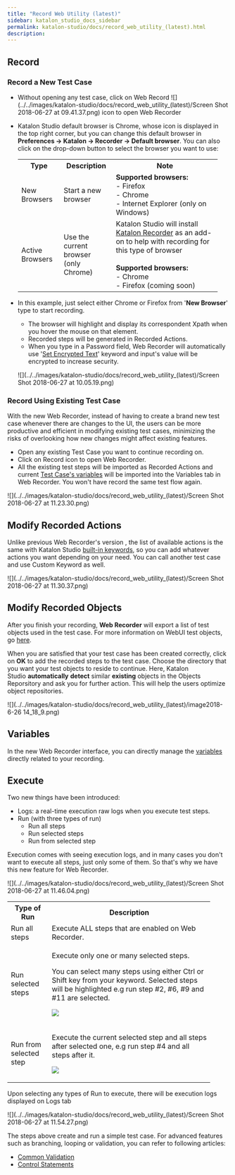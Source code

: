 ```yaml
---
title: "Record Web Utility (latest)" 
sidebar: katalon_studio_docs_sidebar
permalink: katalon-studio/docs/record_web_utility_(latest).html 
description: 
---
```

Record
------

### Record a New Test Case

*   Without opening any test case, click on Web Record ![](../../images/katalon-studio/docs/record_web_utility_(latest)/Screen Shot 2018-06-27 at 09.41.37.png) icon to open Web Recorder
*   Katalon Studio default browser is Chrome, whose icon is displayed in the top right corner, but you can change this default browser in **Preferences → Katalon → Recorder → Default browser**. You can also click on the drop-down button to select the browser you want to use:
    
    <table class="relative-table wrapped confluenceTable" style="width: 94.5274%;"><colgroup><col style="width: 21.1082%;"><col style="width: 26.0921%;"><col style="width: 52.4773%;"></colgroup><tbody><tr class="xtr-0"><th class="xtd-0-0 confluenceTh">Type</th><th class="xtd-0-1 confluenceTh">Description</th><th class="xtd-0-2 confluenceTh" colspan="1">Note</th></tr><tr class="xtr-1"><td class="xtd-1-0 confluenceTd">New Browsers</td><td class="xtd-1-1 confluenceTd">Start a new browser</td><td class="xtd-1-2 confluenceTd" colspan="1"><strong>Supported browsers:</strong><br>- Firefox<br>- Chrome<br>- Internet Explorer (only on Windows)</td></tr><tr class="xtr-2"><td class="xtd-2-0 confluenceTd">Active Browsers</td><td class="xtd-2-1 confluenceTd">Use the current browser (only Chrome)</td><td class="xtd-2-2 confluenceTd" colspan="1">Katalon Studio will install <a class="external-link" href="https://chrome.google.com/webstore/detail/katalon-recorder-selenium/ljdobmomdgdljniojadhoplhkpialdid" rel="nofollow">Katalon Recorder</a> as an add-on to help with recording for this type of browser<br><br><strong>Supported browsers:</strong><br>- Chrome<br>- Firefox (coming soon)</td></tr></tbody></table>
    
*   In this example, just select either Chrome or Firefox from '**New Browser**' type to start recording.
    
    *   The browser will highlight and display its correspondent Xpath when you hover the mouse on that element.
    *   Recorded steps will be generated in Recorded Actions.
    *   When you type in a Password field, Web Recorder will automatically use '[Set Encrypted Text](https://docs.katalon.com/display/KD/%5BWebUI%5D+Set+Encrypted+Text)' keyword and input's value will be encrypted to increase security.
    
    ![](../../images/katalon-studio/docs/record_web_utility_(latest)/Screen Shot 2018-06-27 at 10.05.19.png)
    

### Record Using Existing Test Case

With the new Web Recorder, instead of having to create a brand new test case whenever there are changes to the UI, the users can be more productive and efficient in modifying existing test cases, minimizing the risks of overlooking how new changes might affect existing features. 

*   Open any existing Test Case you want to continue recording on.
*   Click on Record icon to open Web Recorder.
*   All the existing test steps will be imported as Recorded Actions and current [Test Case's variables](https://docs.katalon.com/display/KD/Variable+Types#VariableTypes-Localvariables) will be imported into the Variables tab in Web Recorder. You won't have record the same test flow again.

![](../../images/katalon-studio/docs/record_web_utility_(latest)/Screen Shot 2018-06-27 at 11.23.30.png)

Modify Recorded Actions
-----------------------

Unlike previous Web Recorder's version , the list of available actions is the same with Katalon Studio [built-in keywords](https://docs.katalon.com/display/KD/Built-in+Keywords), so you can add whatever actions you want depending on your need. You can call another test case and use Custom Keyword as well.

![](../../images/katalon-studio/docs/record_web_utility_(latest)/Screen Shot 2018-06-27 at 11.30.37.png)

Modify Recorded Objects
-----------------------

After you finish your recording, **Web Recorder** will export a list of test objects used in the test case. For more information on WebUI test objects, go [here](https://docs.katalon.com/x/tQTR). 

When you are satisfied that your test case has been created correctly, click on **OK** to add the recorded steps to the test case. Choose the directory that you want your test objects to reside to continue. Here, Katalon Studio **automatically** **detect** similar **existing** objects in the Objects Reporsitory and ask you for further action. This will help the users optimize object repositories. 

![](../../images/katalon-studio/docs/record_web_utility_(latest)/image2018-6-26 14_18_9.png)

Variables
---------

In the new Web Recorder interface, you can directly manage the [variables](https://docs.katalon.com/x/RoIw) directly related to your recording.

Execute
-------

Two new things have been introduced:

*   Logs: a real-time execution raw logs when you execute test steps. 
*   Run (with three types of run)
    *   Run all steps
    *   Run selected steps
    *   Run from selected step

Execution comes with seeing execution logs, and in many cases you don't want to execute all steps, just only some of them. So that's why we have this new feature for Web Recorder. 

![](../../images/katalon-studio/docs/record_web_utility_(latest)/Screen Shot 2018-06-27 at 11.46.04.png)

<table class="relative-table wrapped confluenceTable" style="width: 91.5118%;"><colgroup><col style="width: 10.6369%;"><col style="width: 63.4824%;"></colgroup><tbody><tr class="xtr-0"><th class="xtd-0-0 confluenceTh" style="text-align: center;">Type of Run</th><th class="xtd-0-1 confluenceTh" style="text-align: center;">Description</th></tr><tr class="xtr-1"><td class="xtd-1-0 confluenceTd">Run all steps</td><td class="xtd-1-1 confluenceTd">Execute ALL steps that are enabled on Web Recorder.</td></tr><tr class="xtr-2"><td class="xtd-2-0 confluenceTd">Run selected steps</td><td class="xtd-2-1 confluenceTd"><div class="content-wrapper"><p>Execute only one or many selected steps.</p><div class="confluence-information-macro confluence-information-macro-information conf-macro output-block" data-hasbody="true" data-macro-name="info"><span class="aui-icon aui-icon-small aui-iconfont-info confluence-information-macro-icon"></span><div class="confluence-information-macro-body"><p>You can select many steps using either Ctrl or Shift key from your keyword. Selected steps will be highlighted e.g run step #2, #6, #9 and #11 are selected.</p><p><span class="confluence-embedded-file-wrapper image-center-wrapper"><img class="confluence-embedded-image image-center" src="../../images/katalon-studio/docs/record_web_utility_(latest)/Screen Shot 2018-06-27 at 11.45.48.png" data-image-src="/download/attachments/13699399/Screen%20Shot%202018-06-27%20at%2011.45.48.png?version=1&amp;modificationDate=1530075143000&amp;api=v2" data-unresolved-comment-count="0" data-linked-resource-id="13699437" data-linked-resource-version="1" data-linked-resource-type="attachment" data-linked-resource-default-alias="Screen Shot 2018-06-27 at 11.45.48.png" data-base-url="https://docs.katalon.com" data-linked-resource-content-type="image/png" data-linked-resource-container-id="13699399" data-linked-resource-container-version="7"></span></p></div></div></div></td></tr><tr class="xtr-3"><td class="xtd-3-0 confluenceTd">Run from selected step</td><td class="xtd-3-1 confluenceTd"><div class="content-wrapper"><p>Execute the current selected step and all steps after selected one, e.g run step #4 and all steps after it.</p><p><span class="confluence-embedded-file-wrapper image-center-wrapper"><img class="confluence-embedded-image image-center" src="../../images/katalon-studio/docs/record_web_utility_(latest)/Screen Shot 2018-06-27 at 11.51.07.png" data-image-src="/download/attachments/13699399/Screen%20Shot%202018-06-27%20at%2011.51.07.png?version=1&amp;modificationDate=1530075393000&amp;api=v2" data-unresolved-comment-count="0" data-linked-resource-id="13699438" data-linked-resource-version="1" data-linked-resource-type="attachment" data-linked-resource-default-alias="Screen Shot 2018-06-27 at 11.51.07.png" data-base-url="https://docs.katalon.com" data-linked-resource-content-type="image/png" data-linked-resource-container-id="13699399" data-linked-resource-container-version="7"></span></p></div></td></tr></tbody></table>

Upon selecting any types of Run to execute, there will be execution logs displayed on Logs tab

![](../../images/katalon-studio/docs/record_web_utility_(latest)/Screen Shot 2018-06-27 at 11.54.27.png)

The steps above create and run a simple test case. For advanced features such as branching, looping or validation, you can refer to following articles: 

*   [Common Validation](https://www.katalon.com/tutorials/common-validation/) 
*   [Control Statements](/display/KD/Control+Statements)